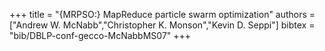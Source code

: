 +++
title =  "{MRPSO:} MapReduce particle swarm optimization"
authors = ["Andrew W. McNabb","Christopher K. Monson","Kevin D. Seppi"]
bibtex = "bib/DBLP-conf-gecco-McNabbMS07"
+++
